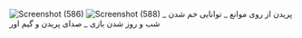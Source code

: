 
![Screenshot (586)](https://user-images.githubusercontent.com/87909442/192688555-5f8c23c3-121d-448f-bbd3-3a5fabc9fe02.png)
![Screenshot (588)](https://user-images.githubusercontent.com/87909442/192688565-11c908f8-06c9-420b-aaf2-b733ac7c0afb.png)
پریدن از روی موانع _ 
توانایی خم شدن _ 
شب و روز شدن بازی _ 
صدای پریدن و گیم اور
